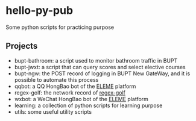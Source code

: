 # hello-py-pub

Some python scripts for practicing purpose

## Projects

- bupt-bathroom: a script used to monitor bathroom traffic in BUPT
- bupt-jwxt: a script that can query scores and select elective courses
- bupt-ngw: the POST record of logging in BUPT New GateWay, and it is possible to automate this process
- qqbot: a QQ HongBao bot of the [ELEME](https://www.ele.me/home/) platform
- regex-golf: the network record of [regex-golf](https://alf.nu/RegexGolf)
- wxbot: a WeChat HongBao bot of the [ELEME](https://www.ele.me/home/) platform
- learning: a collection of python scripts for learning purpose
- utils: some useful utility scripts
